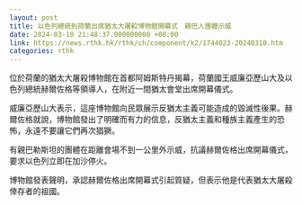 ```yaml
---
layout: post
title: 以色列總統到荷蘭出席猶太大屠殺博物館開幕式　親巴人團體示威
date: 2024-03-10 21:48:37.000000000 +08:00
link: https://news.rthk.hk/rthk/ch/component/k2/1744023-20240310.htm
categories: rthk
---
```


位於荷蘭的猶太大屠殺博物館在首都阿姆斯特丹揭幕，荷蘭國王威廉亞歷山大及以色列總統赫爾佐格等領導人，在附近一間猶太會堂出席開幕儀式。

威廉亞歷山大表示，這座博物館向民眾展示反猶太主義可能造成的毀滅性後果。赫爾佐格就說，博物館發出了明確而有力的信息，反猶太主義和種族主義產生的恐怖，永遠不要讓它們再次猖獗。

有親巴勒斯坦的團體在距離會場不到一公里外示威，抗議赫爾佐格出席開幕儀式，要求以色列立即在加沙停火。

博物館發表聲明，承認赫爾佐格出席開幕式引起質疑，但表示他是代表猶太大屠殺倖存者的祖國。
